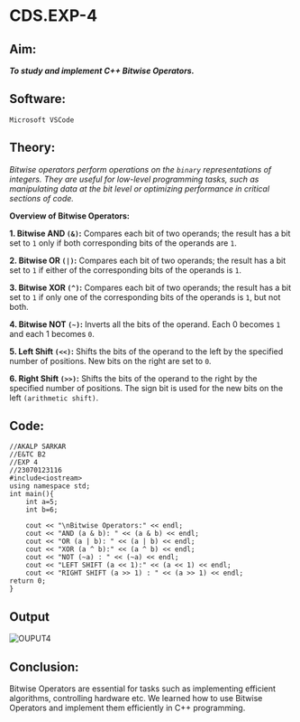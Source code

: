 # CDS.EXP-4
## Aim:
_**To study and implement C++ Bitwise Operators.**_

## Software:
`Microsoft VSCode`

## Theory:
*Bitwise operators perform operations on the `binary` representations of integers. They are useful for low-level programming tasks, such as manipulating data at the bit level or optimizing performance in critical sections of code.*

**Overview of Bitwise Operators:**

 **1. Bitwise AND `(&)`:**
 Compares each bit of two operands; the result has a bit set to `1` only if both corresponding bits of the operands are `1`.
 
 **2. Bitwise OR `(|)`:**
 Compares each bit of two operands; the result has a bit set to `1` if either of the corresponding bits of the operands is `1`.
 
 **3. Bitwise XOR `(^)`:**
 Compares each bit of two operands; the result has a bit set to `1` if only one of the corresponding bits of the operands is `1`, but not both.
 
 **4. Bitwise NOT `(~)`:**
 Inverts all the bits of the operand. Each 0 becomes `1` and each 1 becomes `0`.
 
 **5. Left Shift `(<<)`:**
 Shifts the bits of the operand to the left by the specified number of positions. New bits on the right are set to `0`.
 
 **6. Right Shift `(>>)`:**
 Shifts the bits of the operand to the right by the specified number of positions. The sign bit is used for the new bits on the left `(arithmetic shift)`.

 ## Code: 
```
//AKALP SARKAR
//E&TC B2
//EXP 4
//23070123116
#include<iostream>
using namespace std;
int main(){
    int a=5;
    int b=6;
    
    cout << "\nBitwise Operators:" << endl;
    cout << "AND (a & b): " << (a & b) << endl;
    cout << "OR (a | b): " << (a | b) << endl;
    cout << "XOR (a ^ b):" << (a ^ b) << endl;
    cout << "NOT (~a) : " << (~a) << endl;
    cout << "LEFT SHIFT (a << 1):" << (a << 1) << endl;
    cout << "RIGHT SHIFT (a >> 1) : " << (a >> 1) << endl;
return 0;
}
```
## Output 
![OUPUT4](https://github.com/user-attachments/assets/5f1590a8-70ac-47a5-b84f-57c1a36e4323)


## Conclusion:
Bitwise Operators are essential for tasks such as implementing efficient algorithms, controlling hardware etc. We learned how to use Bitwise Operators and implement them efficiently in C++ programming.
